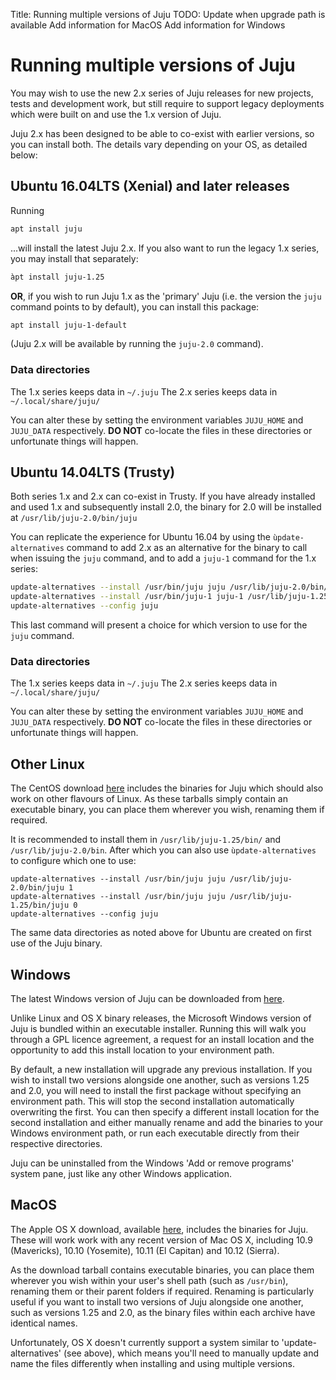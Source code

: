 Title: Running multiple versions of Juju
TODO: Update when upgrade path is available
      Add information for MacOS
      Add information for Windows
      
# Running multiple versions of Juju

You may wish to use the new 2.x series of Juju releases for new projects, 
tests and development work, but still require to support legacy deployments
which were built on and use the 1.x version of Juju.

Juju 2.x has been designed to be able to co-exist with earlier versions, so
you can install both. The details vary depending on your OS, as detailed
below:

## Ubuntu 16.04LTS (Xenial) and later releases

Running 

```bash
apt install juju
```

...will install the latest Juju 2.x. If you also want to run the legacy
1.x series, you may install that separately:

```bash
àpt install juju-1.25
```
**OR**, if you wish to run Juju 1.x as the 'primary' Juju (i.e. the version
the `juju` command points to by default), you can install this package:

```bash
apt install juju-1-default
```

(Juju 2.x will be available by running the `juju-2.0` command).



### Data directories

The 1.x series keeps data in `~/.juju`
The 2.x series keeps data in `~/.local/share/juju/`

You can alter these by setting the environment variables `JUJU_HOME` and
`JUJU_DATA` respectively. **DO NOT** co-locate the files in these
directories or unfortunate things will happen.


## Ubuntu 14.04LTS (Trusty)

Both series 1.x and 2.x can co-exist in Trusty. If you have already 
installed and used 1.x and subsequently install 2.0, the binary for
2.0 will be installed at `/usr/lib/juju-2.0/bin/juju`

You can replicate the experience for Ubuntu 16.04 by using the 
`ùpdate-alternatives` command to add 2.x as an alternative for
the binary to call when issuing the `juju` command, and to add a
`juju-1` command for the 1.x series:

```bash
update-alternatives --install /usr/bin/juju juju /usr/lib/juju-2.0/bin/juju 1
update-alternatives --install /usr/bin/juju-1 juju-1 /usr/lib/juju-1.25.6/bin/juju 0
update-alternatives --config juju
```

This last command will present a choice for which version to use for 
the `juju` command.

### Data directories

The 1.x series keeps data in `~/.juju`
The 2.x series keeps data in `~/.local/share/juju/`

You can alter these by setting the environment variables `JUJU_HOME` and
`JUJU_DATA` respectively. **DO NOT** co-locate the files in these 
directories or unfortunate things will happen.


## Other Linux 

The CentOS download [here][refreleases] includes the binaries for Juju which 
should also work on other flavours of Linux. As these tarballs simply 
contain an executable binary, you can place them wherever you wish, renaming
them if required.

It is recommended to install them in `/usr/lib/juju-1.25/bin/` and 
`/usr/lib/juju-2.0/bin`. After which you can also use `ùpdate-alternatives`
to configure which one to use:

```
update-alternatives --install /usr/bin/juju juju /usr/lib/juju-2.0/bin/juju 1
update-alternatives --install /usr/bin/juju juju /usr/lib/juju-1.25/bin/juju 0
update-alternatives --config juju
```

The same data directories as noted above for Ubuntu are created on first
use of the Juju binary.

## Windows

The latest Windows version of Juju can be downloaded from [here][refreleases].

Unlike Linux and OS X binary releases, the Microsoft Windows version of Juju is
bundled within an executable installer. Running this will walk you through a
GPL licence agreement, a request for an install location and the opportunity to
add this install location to your environment path. 

By default, a new installation will upgrade any previous installation. If you
wish to install two versions alongside one another, such as versions 1.25 and
2.0, you will need to install the first package without specifying an
environment path. This will stop the second installation automatically
overwriting the first. You can then specify a different install location for
the second installation and either manually rename and add the binaries to
your Windows environment path, or run each executable directly from their
respective directories.

Juju can be uninstalled from the Windows 'Add or remove programs' system pane,
just like any other Windows application.

## MacOS

The Apple OS X download, available [here][refreleases], includes the binaries
for Juju.  These will work work with any recent version of Mac OS X, including
10.9 (Mavericks), 10.10 (Yosemite), 10.11 (El Capitan) and 10.12 (Sierra).

As the download tarball contains executable binaries, you can place them
wherever you wish within your user's shell path (such as `/usr/bin`), renaming
them or their parent folders if required. Renaming is particularly useful if
you want to install two versions of Juju alongside one another, such as
versions 1.25 and 2.0, as the binary files within each archive have identical
names. 

Unfortunately, OS X doesn't currently support a system similar to
'update-alternatives' (see above), which means you'll need to manually update
and name the files differently when installing and using multiple versions.

[refreleases]: ./reference-releases.html#stable
